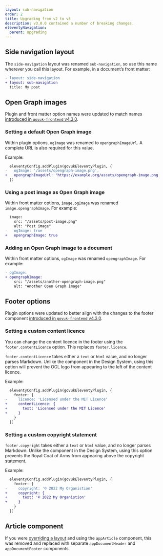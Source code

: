 ```yaml
---
layout: sub-navigation
order: 2
title: Upgrading from v2 to v3
description: v3.0.0 contained a number of breaking changes.
eleventyNavigation:
  parent: Upgrading
---
```


## Side navigation layout

The `side-navigation` layout was renamed `sub-navigation`, so use this name wherever you call this layout. For example, in a document’s front matter:

```diff
- layout: side-navigation
+ layout: sub-navigation
  title: My post
```

## Open Graph images

Plugin and front matter option names were updated to match names [introduced in `govuk-frontend` v4.3.0](https://github.com/alphagov/govuk-frontend/releases/tag/v4.3.0).

### Setting a default Open Graph image

Within plugin options, `ogImage` was renamed to `opengraphImageUrl`. A complete URL is also required for this value.

Example:

```diff
  eleventyConfig.addPlugin(govukEleventyPlugin, {
-   ogImage: '/assets/opengraph-image.png',
+   opengraphImageUrl: 'https://example.org/assets/opengraph-image.png',
  })
```

### Using a post image as Open Graph image

Within front matter options, `image.ogImage` was renamed `image.opengraphImage`. For example:

```diff
  image:
    src: "/assets/post-image.png"
    alt: "Post image"
-   ogImage: true
+   opengraphImage: true
```

### Adding an Open Graph image to a document

Within front matter options, `ogImage` was renamed `opengraphImage`. For example:

```diff
- ogImage:
+ opengraphImage:
    src: "/assets/another-opengraph-image.png"
    alt: "Another Open Graph image"
```

## Footer options

Plugin options were updated to better align with the changes to the footer component [introduced in `govuk-frontend` v4.3.0](https://github.com/alphagov/govuk-frontend/releases/tag/v4.3.0).

### Setting a custom content licence

You can change the content licence in the footer using the `footer.contentLicence` option. This replaces `footer.licence`.

`footer.contentLicence` takes either a `text` or `html` value, and no longer parses Markdown. Unlike the component in the Design System, using this option will prevent the OGL logo from appearing to the left of the content licence.

Example:

```diff
  eleventyConfig.addPlugin(govukEleventyPlugin, {
    footer: {
-     licence: 'Licensed under the MIT Licence'
+     contentLicence: {
+       text: 'Licensed under the MIT Licence'
+     }
    }
  })
```

### Setting a custom copyright statement

`footer.copyright` takes either a `text` or `html` value, and no longer parses Markdown. Unlike the component in the Design System, using this option prevents the Royal Coat of Arms from appearing above the copyright statement.

Example:

```diff
  eleventyConfig.addPlugin(govukEleventyPlugin, {
    footer: {
-     copyright: '© 2022 My Organistion'
+     copyright: {
+       text: '© 2022 My Organistion'
+     }
    }
  })
```

## Article component

If you were [overriding a layout](https://x-govuk.github.io/govuk-eleventy-plugin/layouts/#overriding-layouts) and using the `appArticle` component, this was removed and replaced with separate `appDocumentHeader` and `appDocumentFooter` components.
